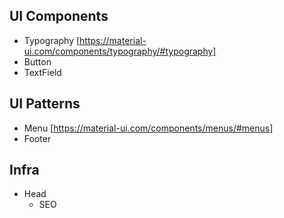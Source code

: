 <!-- ## Foundation Tokens
- Colors
- Spacings [https://material-ui.com/customization/spacing/#spacing]
- Typography 
- Grid -->

## UI Components
- Typography [https://material-ui.com/components/typography/#typography]
- Button
- TextField

## UI Patterns
- Menu [https://material-ui.com/components/menus/#menus]
- Footer

## Infra
- Head
  - SEO